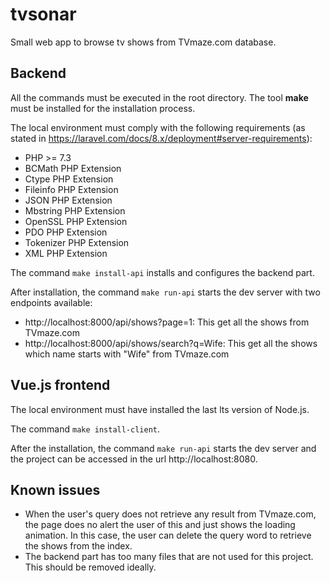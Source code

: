 # tvsonar

Small web app to browse tv shows from TVmaze.com database.

## Backend

All the commands must be executed in the root directory. The tool **make** must be installed for the installation process.

The local environment must comply with the following requirements (as stated in https://laravel.com/docs/8.x/deployment#server-requirements):
+ PHP >= 7.3
+ BCMath PHP Extension
+ Ctype PHP Extension
+ Fileinfo PHP Extension
+ JSON PHP Extension
+ Mbstring PHP Extension
+ OpenSSL PHP Extension
+ PDO PHP Extension
+ Tokenizer PHP Extension
+ XML PHP Extension

The command `make install-api` installs and configures the backend part.

After installation, the command `make run-api` starts the dev server with two endpoints available:
+ http://localhost:8000/api/shows?page=1: This get all the shows from TVmaze.com
+ http://localhost:8000/api/shows/search?q=Wife: This get all the shows which name starts with "Wife" from TVmaze.com

## Vue.js frontend

The local environment must have installed the last lts version of Node.js.

The command `make install-client`.

After the installation, the command `make run-api` starts the dev server and the project can be accessed in the url http://localhost:8080.

## Known issues

+ When the user's query does not retrieve any result from TVmaze.com, the page does no alert the user of this and just shows the loading animation. In this case, the user can delete the query word to retrieve the shows from the index.
+ The backend part has too many files that are not used for this project. This should be removed ideally.
